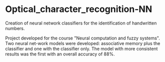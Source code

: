 # Optical_character_recognition-NN
Creation of neural network classifiers for the identification of handwritten numbers.

Project developed for the course "Neural computation and fuzzy systems". Two neural net-work models were developed: associative memory plus the classifier and one with the classifier only.
The model with more consistent results was the first with an overall accuracy of 88%.
